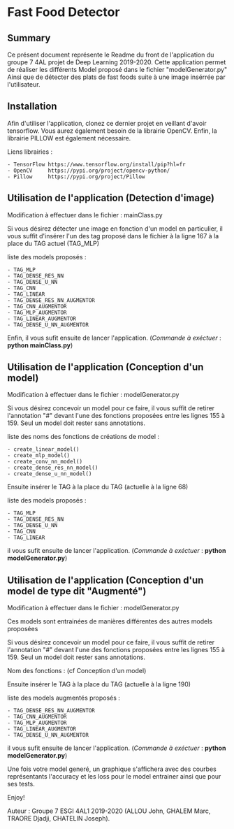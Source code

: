 # Fast Food Detector

## Summary
Ce présent document représente le Readme du front de l'application du groupe 7 4AL projet de Deep Learning 2019-2020.
Cette application permet de réaliser les différents Model proposé dans le fichier "modelGenerator.py"
Ainsi que de détecter des plats de fast foods suite à une image insérrée par l'utilisateur.

## Installation

Afin d'utiliser l'application, clonez ce dernier projet en veillant d'avoir tensorflow.
Vous aurez également besoin de la librairie OpenCV.
Enfin, la librairie PILLOW est également nécessaire.

Liens librairies : 

    - TensorFlow https://www.tensorflow.org/install/pip?hl=fr
    - OpenCV     https://pypi.org/project/opencv-python/
    - Pillow     https://pypi.org/project/Pillow

## Utilisation de l'application (Detection d'image)

Modification à effectuer dans le fichier : mainClass.py

Si vous  désirez détecter une image en fonction d'un model en particulier, il vous suffit d'insérer l'un des tag proposé dans le fichier à la ligne 167
à la place du TAG actuel (TAG_MLP)

liste des models proposés :

    - TAG_MLP
    - TAG_DENSE_RES_NN
    - TAG_DENSE_U_NN
    - TAG_CNN
    - TAG_LINEAR
    - TAG_DENSE_RES_NN_AUGMENTOR
    - TAG_CNN_AUGMENTOR
    - TAG_MLP_AUGMENTOR
    - TAG_LINEAR_AUGMENTOR
    - TAG_DENSE_U_NN_AUGMENTOR

 Enfin, il vous sufit ensuite de lancer l'application. (*Commande à exéctuer* : **python mainClass.py**)
 
 ## Utilisation de l'application (Conception d'un model)
 
 Modification à effectuer dans le fichier : modelGenerator.py
 
 Si vous désirez concevoir un model pour ce faire, il vous suffit de retirer l'annotation "#" devant l'une des fonctions proposées entre les lignes 155 à 159.
 Seul un model doit rester sans annotations.
 
 liste des noms des fonctions de créations de model :
 
    - create_linear_model()
    - create_mlp_model()
    - create_conv_nn_model()
    - create_dense_res_nn_model()
    - create_dense_u_nn_model()
 
 Ensuite insérer le TAG à la place du TAG (actuelle à la ligne 68)
 
 
 liste des models proposés :
 
    - TAG_MLP
    - TAG_DENSE_RES_NN
    - TAG_DENSE_U_NN
    - TAG_CNN
    - TAG_LINEAR
 
 il vous sufit ensuite de lancer l'application. (*Commande à exéctuer* : **python modelGenerator.py**)
 
  ## Utilisation de l'application (Conception d'un model de type dit "Augmenté")
 
 Modification à effectuer dans le fichier : modelGenerator.py
 
 Ces models sont entrainées de manières différentes des autres models proposées
 
 Si vous désirez concevoir un model pour ce faire, il vous suffit de retirer l'annotation "#" devant l'une des fonctions proposées entre les lignes 155 à 159.
 Seul un model doit rester sans annotations.
 
 Nom des fonctions : (cf Conception d'un model)
 
 Ensuite insérer le TAG à la place du TAG (actuelle à la ligne 190)
 
 liste des models augmentés proposés :
 
    - TAG_DENSE_RES_NN_AUGMENTOR
    - TAG_CNN_AUGMENTOR
    - TAG_MLP_AUGMENTOR
    - TAG_LINEAR_AUGMENTOR
    - TAG_DENSE_U_NN_AUGMENTOR
 
 il vous sufit ensuite de lancer l'application. (*Commande à exéctuer* : **python modelGenerator.py**)
 
 Une fois votre model generé, un graphique s'affichera avec des courbes représentants l'accuracy et les loss pour le model entrainer ainsi que pour ses tests.


 Enjoy!
 
 Auteur : Groupe 7 ESGI 4AL1 2019-2020 (ALLOU John, GHALEM Marc, TRAORE Djadji, CHATELIN Joseph).
